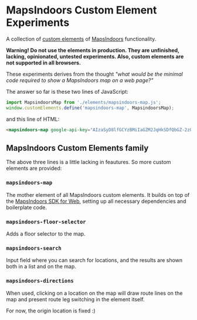 # MapsIndoors Custom Element Experiments

A collection of [custom elements](https://developer.mozilla.org/en-US/docs/Web/Web_Components/Using_custom_elements) of [MapsIndoors](https://mapsindoors.github.io/) functionality.

**Warning! Do not use the elements in production. They are unfinished, lacking, opinionated, untested experiments. Also, custom elements are not supported in all browsers.**

These experiments derives from the thought *"what would be the minimal code required to show a MapsIndoors map on a web page?"*

The answer so far is these two lines of JavaScript:

```javascript
import MapsindoorsMap from './elements/mapsindoors-map.js';
window.customElements.define('mapsindoors-map', MapsindoorsMap);
```
and this line of HTML:
```html
<mapsindoors-map google-api-key="AIzaSyD8lfGCYzBMiIaGZM2JqHkSDfQbGZ-2zOM" solution-id="demo"></mapsindoors-map>
```

## MapsIndoors Custom Elements family

The above three lines is a little lacking in feautures. So more custom elements are provided:

### `mapsindoors-map`

The mother element of all MapsIndoors custom elements. It builds on top of the [MapsIndoors SDK for Web](https://mapsindoors.github.io/web/v3/), setting up all necessary dependencies and boilerplate code.

### `mapsindoors-floor-selector`

Adds a floor selector to the map.

### `mapsindoors-search`

Input field where you can search for locations, and the results are shown both in a list and on the map.

### `mapsindoors-directions`

When used, clicking on a location on the map will draw route lines on the map and present route leg switching in the element itself.

For now, the origin location is fixed :)
